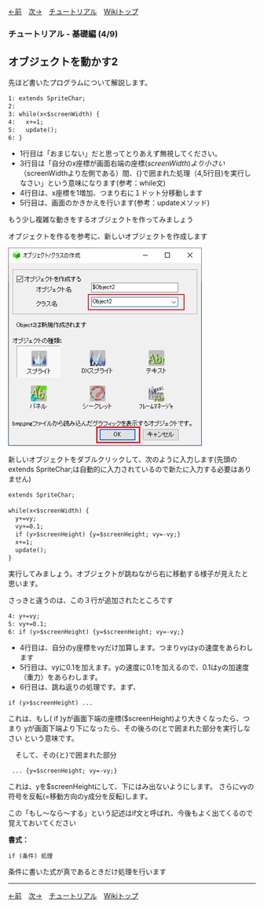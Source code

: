 

[←前](./tr-basic03.md)&emsp;[次→](./tr-basic05.md)&emsp;[チュートリアル](./tutorial.md)&emsp;[Wikiトップ](./)

### チュートリアル - 基礎編 (4/9)
## オブジェクトを動かす2

先ほど書いたプログラムについて解説します。

```
1: extends SpriteChar;
2: 
3: while(x<$screenWidth) {
4:   x+=1;
5:   update();
6: }
```

- 1行目は「おまじない」だと思ってとりあえず無視してください。
- 3行目は「自分のx座標が画面右端の座標($screenWidth)より小さい（$screenWidthより左側である）間、{}で囲まれた処理（4,5行目)を実行しなさい」という意味になります(参考：while文)
- 4行目は、x座標を1増加、つまり右に１ドット分移動します
- 5行目は、画面のかきかえを行います(参考：updateメソッド)

もう少し複雑な動きをするオブジェクトを作ってみましょう

オブジェクトを作るを参考に、新しいオブジェクトを作成します

![class2.png](./img/class2.png)

新しいオブジェクトをダブルクリックして、次のように入力します(先頭のextends SpriteChar;は自動的に入力されているので新たに入力する必要はありません)

```
extends SpriteChar;

while(x<$screenWidth) {
  y+=vy;
  vy+=0.1;
  if (y>$screenHeight) {y=$screenHeight; vy=-vy;}
  x+=1;
  update();
}
```
実行してみましょう。オブジェクトが跳ねながら右に移動する様子が見えたと 思います。

さっきと違うのは、この３行が追加されたところです

```
4: y+=vy;
5: vy+=0.1;
6: if (y>$screenHeight) {y=$screenHeight; vy=-vy;}
```
- 4行目は、自分のy座標をvyだけ加算します。つまりvyはyの速度をあらわします
- 5行目は、vyに0.1を加えます。yの速度に0.1を加えるので、0.1はyの加速度（重力）をあらわします。
- 6行目は、跳ね返りの処理です。まず、

```
if (y>$screenHeight) ...
```

これは、もし( if )yが画面下端の座標($screenHeight)より大きくなったら、つまり yが画面下端より下になったら、その後ろの{とで囲まれた部分を実行しなさい という意味です。

　そして、その{と}で囲まれた部分
```
 ... {y=$screenHeight; vy=-vy;}
```
これは、yを$screenHeightにして、下にはみ出ないようにします。 さらにvyの符号を反転(=移動方向のy成分を反転)します。

この「もし～なら～する」という記述はif文と呼ばれ、今後もよく出てくるので覚えておいてください

**書式：**
```
if (条件) 処理
```
条件に書いた式が真であるときだけ処理を行います

***

[←前](./tr-basic03.md)&emsp;[次→](./tr-basic05.md)&emsp;[チュートリアル](./tutorial.md)&emsp;[Wikiトップ](./)
